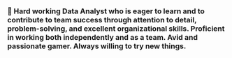 ### 🍜 Hard working Data Analyst who is eager to learn and to contribute to team success through attention to detail, problem-solving, and excellent organizational skills. Proficient in working both independently and as a team. Avid and passionate gamer. Always willing to try new things. 


<!--
**isoju/isoju** is a ✨ _special_ ✨ repository because its `README.md` (this file) appears on your GitHub profile.

Here are some ideas to get you started:

- 🔭 I’m currently working on ...
- 🌱 I’m currently learning ...
- 👯 I’m looking to collaborate on ...
- 🤔 I’m looking for help with ...
- 💬 Ask me about ...
- 📫 How to reach me: ...
- 😄 Pronouns: ...
- ⚡ Fun fact: ...
-->
